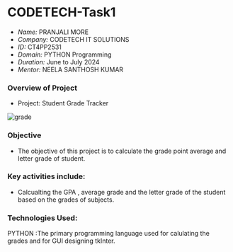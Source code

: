 # CODETECH-Task1
- *Name:* PRANJALI MORE
- *Company:* CODETECH IT SOLUTIONS
- *ID:* CT4PP2531
- *Domain:* PYTHON Programming
- *Duration:* June to July 2024
- *Mentor:* NEELA SANTHOSH KUMAR

### Overview of Project
- Project: Student Grade Tracker

![grade](https://github.com/user-attachments/assets/ade106e3-ff8d-4e57-a101-3ce3e6588b85)



### Objective
- The objective of this project is to calculate the grade point average and letter grade of student.

### Key activities include:
- Calcualting the GPA , average grade and the letter grade of the student based on the grades of subjects.

### Technologies Used:
PYTHON :The primary programming language used for calulating the grades  and for GUI designing tkInter.
